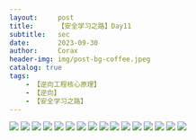 ```yaml
---
layout:     post
title:      【安全学习之路】Day11
subtitle:   sec
date:       2023-09-30
author:     Corax
header-img: img/post-bg-coffee.jpeg
catalog: true
tags:
    - 【逆向工程核心原理】
    - 【逆向】
    - 【安全学习之路】
---
```


![](https://typora-1321221957.cos.ap-shanghai.myqcloud.com/image1/202311021046612.png)
![](https://typora-1321221957.cos.ap-shanghai.myqcloud.com/image1/202311021046613.png)
![](https://typora-1321221957.cos.ap-shanghai.myqcloud.com/image1/202311021046615.png)
![](https://typora-1321221957.cos.ap-shanghai.myqcloud.com/image1/202311021046616.png)
![](https://typora-1321221957.cos.ap-shanghai.myqcloud.com/image1/202311021046617.png)
![](https://typora-1321221957.cos.ap-shanghai.myqcloud.com/image1/202311021046618.png)
![](https://typora-1321221957.cos.ap-shanghai.myqcloud.com/image1/202311021046619.png)
![](https://typora-1321221957.cos.ap-shanghai.myqcloud.com/image1/202311021046620.png)
![](https://typora-1321221957.cos.ap-shanghai.myqcloud.com/image1/202311021046621.png)
![](https://typora-1321221957.cos.ap-shanghai.myqcloud.com/image1/202311021046622.png)
![](https://typora-1321221957.cos.ap-shanghai.myqcloud.com/image1/202311021046623.png)
![](https://typora-1321221957.cos.ap-shanghai.myqcloud.com/image1/202311021046624.png)
![](https://typora-1321221957.cos.ap-shanghai.myqcloud.com/image1/202311021046625.png)
![](https://typora-1321221957.cos.ap-shanghai.myqcloud.com/image1/202311021046626.png)
![](https://typora-1321221957.cos.ap-shanghai.myqcloud.com/image1/202311021046627.png)
![](https://typora-1321221957.cos.ap-shanghai.myqcloud.com/image1/202311021046628.png)
